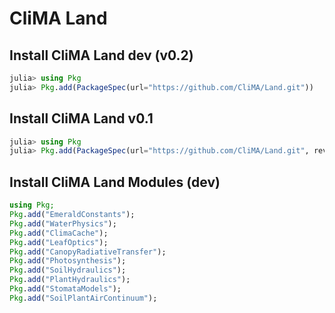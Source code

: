 # CliMA Land

## Install CliMA Land dev (v0.2)

```julia
julia> using Pkg
julia> Pkg.add(PackageSpec(url="https://github.com/CliMA/Land.git"))
```

## Install CliMA Land v0.1

```julia
julia> using Pkg
julia> Pkg.add(PackageSpec(url="https://github.com/CliMA/Land.git", rev="v0.1"))
```

## Install CliMA Land Modules (dev)
```julia
using Pkg;
Pkg.add("EmeraldConstants");
Pkg.add("WaterPhysics");
Pkg.add("ClimaCache");
Pkg.add("LeafOptics");
Pkg.add("CanopyRadiativeTransfer");
Pkg.add("Photosynthesis");
Pkg.add("SoilHydraulics");
Pkg.add("PlantHydraulics");
Pkg.add("StomataModels");
Pkg.add("SoilPlantAirContinuum");
```
